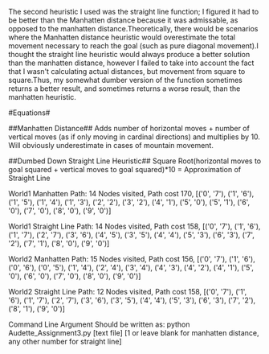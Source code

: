 The second heuristic I used was the straight line function; I figured it had to be better than the Manhatten distance because it was admissable, as opposed to the manhatten distance.Theoretically, there would be scenarios where the Manhatten distance heuristic would overestimate the total movement necessary to reach the goal (such as pure diagonal movement).I thought the straight line heuristic would always produce a better solution than the manhatten distance, however I failed to take into account the fact that I wasn't calculating actual distances, but movement from square to square.Thus, my somewhat dumber version of the function sometimes returns a better result, and sometimes returns a worse result, than the manhatten heuristic.

#Equations#

##Manhatten Distance##
Adds number of horizontal moves + number of vertical moves (as if only moving in cardinal directions) and multiplies by 10.  Will obviously underestimate in cases of mountain movement.

##Dumbed Down Straight Line Heuristic##
Square Root(horizontal moves to goal squared + vertical moves to goal squared)*10 = Approximation of Straight Line

World1 Manhatten Path: 14 Nodes visited, Path cost 170, [('0', '7'), ('1', '6'), ('1', '5'), ('1', '4'), ('1', '3'), ('2', '2'), ('3', '2'), ('4', '1'), ('5', '0'), ('5', '1'), ('6', '0'), ('7', '0'), ('8', '0'), ('9', '0')]

World1 Straight Line Path: 14 Nodes visited, Path cost 158, [('0', '7'), ('1', '6'), ('1', '7'), ('2', '7'), ('3', '6'), ('4', '5'), ('3', '5'), ('4', '4'), ('5', '3'), ('6', '3'), ('7', '2'), ('7', '1'), ('8', '0'), ('9', '0')]

World2 Manhatten Path: 15 Nodes visited, Path cost 156, [('0', '7'), ('1', '6'), ('0', '6'), ('0', '5'), ('1', '4'), ('2', '4'), ('3', '4'), ('4', '3'), ('4', '2'), ('4', '1'), ('5', '0'), ('6', '0'), ('7', '0'), ('8', '0'), ('9', '0')]

World2 Straight Line Path: 12 Nodes visited, Path cost 158, [('0', '7'), ('1', '6'), ('1', '7'), ('2', '7'), ('3', '6'), ('3', '5'), ('4', '4'), ('5', '3'), ('6', '3'), ('7', '2'), ('8', '1'), ('9', '0')]

Command Line Argument Should be written as:
python Audette_Assignment3.py [text file] [1 or leave blank for manhatten distance, any other number for straight line]
